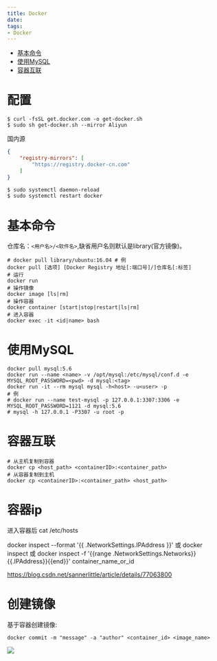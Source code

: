 ```yaml
---
title: Docker
date:
tags:
- Docker
---
```


<!-- TOC -->

- [基本命令](#基本命令)
- [使用MySQL](#使用mysql)
- [容器互联](#容器互联)

<!-- /TOC -->

# 配置


```shell
$ curl -fsSL get.docker.com -o get-docker.sh
$ sudo sh get-docker.sh --mirror Aliyun
```


国内源
```json
{
    "registry-mirrors": [
        "https://registry.docker-cn.com"
    ]
}
```
```bash
$ sudo systemctl daemon-reload
$ sudo systemctl restart docker
```

# 基本命令

仓库名：`<用户名>/<软件名>`,缺省用户名则默认是library(官方镜像)。

```shell
# docker pull library/ubuntu:16.04 # 例
docker pull [选项] [Docker Registry 地址[:端口号]/]仓库名[:标签]
# 运行
docker run
# 操作镜像
docker image [ls|rm]
# 操作容器
docker container [start|stop|restart|ls|rm]
# 进入容器
docker exec -it <id|name> bash
```

# 使用MySQL

```shell
docker pull mysql:5.6
docker run --name <name> -v /opt/mysql:/etc/mysql/conf.d -e MYSQL_ROOT_PASSWORD=<pwd> -d mysql:<tag>
docker run -it --rm mysql mysql -h<host> -u<user> -p
# 例
# docker run --name test-mysql -p 127.0.0.1:3307:3306 -e MYSQL_ROOT_PASSWORD=1121 -d mysql:5.6
# mysql -h 127.0.0.1 -P3307 -u root -p
```

# 容器互联

```shell
# 从主机复制到容器
docker cp <host_path> <containerID>:<container_path>
# 从容器复制到主机
docker cp <containerID>:<container_path> <host_path>
```
# 容器ip

进入容器后
cat /etc/hosts

docker inspect --format '{{ .NetworkSettings.IPAddress }}' <container-ID>
或
docker inspect <container id>
或
docker inspect -f '{{range .NetworkSettings.Networks}}{{.IPAddress}}{{end}}' container_name_or_id

https://blog.csdn.net/sannerlittle/article/details/77063800


# 创建镜像

基于容器创建镜像:

```shell
docker commit -m "message" -a "author" <container_id> <image_name>
```


[![](https://static.segmentfault.com/v-5b1df2a7/global/img/creativecommons-cc.svg)](https://creativecommons.org/licenses/by-nc-nd/4.0/)